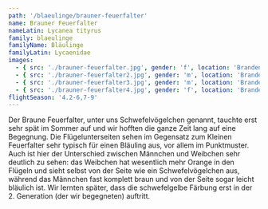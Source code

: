 ```yaml
---
path: '/blaeulinge/brauner-feuerfalter'
name: Brauner Feuerfalter
nameLatin: Lycanea tityrus
family: blaeulinge
familyName: Bläulinge
familyLatin: Lycaenidae
images:
  - { src: './brauner-feuerfalter.jpg', gender: 'f', location: 'Brandenburg, bei Dollgow', author: Georg, date: '2016-07-29' }
  - { src: './brauner-feuerfalter2.jpg', gender: 'm', location: 'Brandenburg, bei Dollgow', author: Karsten, date: '2016-07-30' }
  - { src: './brauner-feuerfalter3.jpg', gender: 'm', location: 'Brandenburg, bei Dollgow', author: Georg, date: '2016-07-30' }
  - { src: './brauner-feuerfalter4.jpg', gender: 'f', location: 'Brandenburg, bei Dollgow', author: Georg, date: '2016-07-29' }
flightSeason: '4.2-6,7-9'
---
```


Der Braune Feuerfalter, unter uns Schwefelvögelchen genannt, tauchte erst sehr spät im Sommer auf und wir hofften die ganze Zeit lang auf eine Begegnung. Die Flügelunterseiten sehen im Gegensatz zum Kleinen Feuerfalter sehr typisch für einen Bläuling aus, vor allem im Punktmuster. Auch ist hier der Unterschied zwischen Männchen und Weibchen sehr deutlich zu sehen: das Weibchen hat wesentlich mehr Orange in den Flügeln und sieht selbst von der Seite wie ein Schwefelvögelchen aus, während das Männchen fast komplett braun und von der Seite sogar leicht bläulich ist. Wir lernten später, dass die schwefelgelbe Färbung erst in der 2. Generation (der wir begegneten) auftritt.
